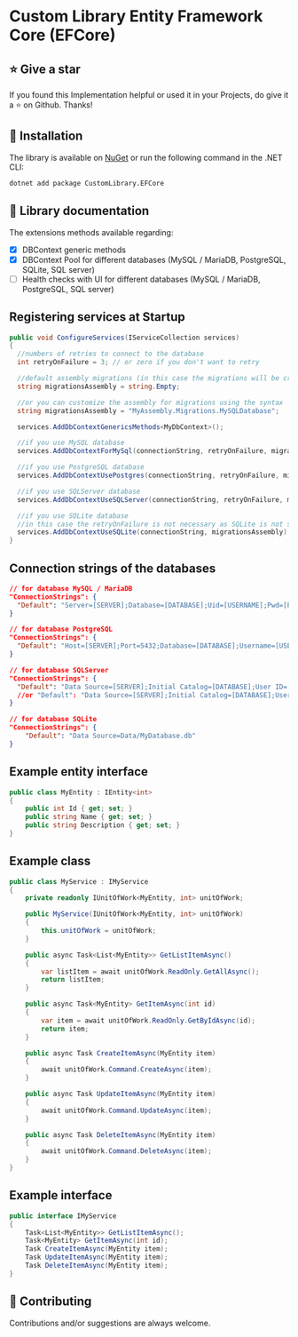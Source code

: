 # Custom Library Entity Framework Core (EFCore)

## :star: Give a star
If you found this Implementation helpful or used it in your Projects, do give it a :star: on Github. Thanks!

## :dvd: Installation
The library is available on [NuGet](https://www.nuget.org/packages/CustomLibrary.EFCore) or run the following command in the .NET CLI:

```bash
dotnet add package CustomLibrary.EFCore
```

## :memo: Library documentation
The extensions methods available regarding:

- [x] DBContext generic methods<br>
- [x] DBContext Pool for different databases (MySQL / MariaDB, PostgreSQL, SQLite, SQL server)
- [ ] Health checks with UI for different databases (MySQL / MariaDB, PostgreSQL, SQL server)

## Registering services at Startup
```csharp
public void ConfigureServices(IServiceCollection services)
{
  //numbers of retries to connect to the database
  int retryOnFailure = 3; // or zero if you don't want to retry

  //default assembly migrations (in this case the migrations will be created in the DbContext assembly)
  string migrationsAssembly = string.Empty;

  //or you can customize the assembly for migrations using the syntax
  string migrationsAssembly = "MyAssembly.Migrations.MySQLDatabase";

  services.AddDbContextGenericsMethods<MyDbContext>();

  //if you use MySQL database
  services.AddDbContextForMySql(connectionString, retryOnFailure, migrationsAssembly);

  //if you use PostgreSQL database
  services.AddDbContextUsePostgres(connectionString, retryOnFailure, migrationsAssembly);

  //if you use SQLServer database
  services.AddDbContextUseSQLServer(connectionString, retryOnFailure, migrationsAssembly);

  //if you use SQLite database
  //in this case the retryOnFailure is not necessary as SQLite is not subject to transient errors
  services.AddDbContextUseSQLite(connectionString, migrationsAssembly);
}
```

## Connection strings of the databases
```json
// for database MySQL / MariaDB
"ConnectionStrings": {
  "Default": "Server=[SERVER];Database=[DATABASE];Uid=[USERNAME];Pwd=[PASSWORD];Port=3306"
}

// for database PostgreSQL
"ConnectionStrings": {
  "Default": "Host=[SERVER];Port=5432;Database=[DATABASE];Username=[USERNAME];Password=[PASSWORD]"
}

// for database SQLServer
"ConnectionStrings": {
  "Default": "Data Source=[SERVER];Initial Catalog=[DATABASE];User ID=[USERNAME];Password=[PASSWORD]"
  //or "Default": "Data Source=[SERVER];Initial Catalog=[DATABASE];User ID=[USERNAME];Password=[PASSWORD];Encrypt=False"
}

// for database SQLite
"ConnectionStrings": {
    "Default": "Data Source=Data/MyDatabase.db"
}
```

## Example entity interface
```csharp
public class MyEntity : IEntity<int>
{
    public int Id { get; set; }
    public string Name { get; set; }
    public string Description { get; set; }
}
```

## Example class
```csharp
public class MyService : IMyService
{
    private readonly IUnitOfWork<MyEntity, int> unitOfWork;

    public MyService(IUnitOfWork<MyEntity, int> unitOfWork)
    {
        this.unitOfWork = unitOfWork;
    }

    public async Task<List<MyEntity>> GetListItemAsync()
    {
        var listItem = await unitOfWork.ReadOnly.GetAllAsync();
        return listItem;
    }

    public async Task<MyEntity> GetItemAsync(int id)
    {
        var item = await unitOfWork.ReadOnly.GetByIdAsync(id);
        return item;
    }

    public async Task CreateItemAsync(MyEntity item)
    {
        await unitOfWork.Command.CreateAsync(item);
    }

    public async Task UpdateItemAsync(MyEntity item)
    {
        await unitOfWork.Command.UpdateAsync(item);
    }

    public async Task DeleteItemAsync(MyEntity item)
    {
        await unitOfWork.Command.DeleteAsync(item);
    }
}
```

## Example interface
```csharp
public interface IMyService
{
    Task<List<MyEntity>> GetListItemAsync();
    Task<MyEntity> GetItemAsync(int id);
    Task CreateItemAsync(MyEntity item);
    Task UpdateItemAsync(MyEntity item);
    Task DeleteItemAsync(MyEntity item);
}
```

## :muscle: Contributing

Contributions and/or suggestions are always welcome.
